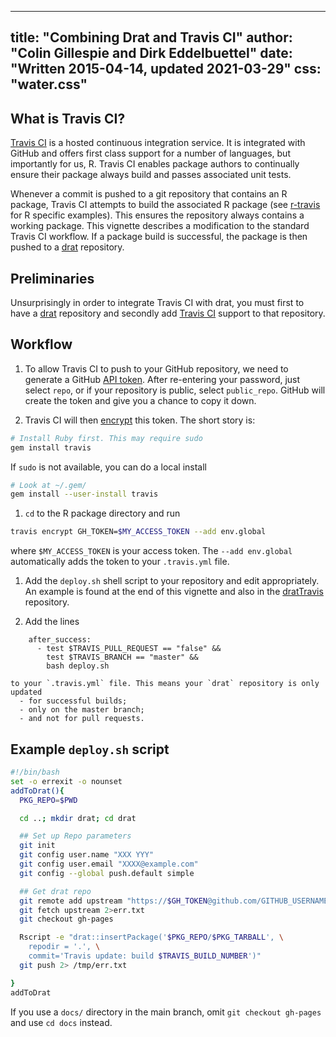 <!--
%\VignetteIndexEntry{Combining Drat and Travis CI}
%\VignetteIndexEntry{Drat Frequently Asked Questions}
%\VignetteEngine{simplermarkdown::mdweave_to_html}
%\VignetteEncoding{UTF-8}
-->
---
title: "Combining Drat and Travis CI"
author: "Colin Gillespie and Dirk Eddelbuettel"
date: "Written 2015-04-14, updated 2021-03-29"
css: "water.css"
---

## What is Travis CI?

[Travis CI](https://travis-ci.org/) is a hosted continuous integration service. 
It is integrated with GitHub and offers first class support for a number of languages, 
but importantly for us, R. 
Travis CI enables package authors to continually ensure their package always build and
passes associated unit tests. 

Whenever a commit is pushed to a git repository that contains an R package, 
Travis CI attempts to build the associated R package (see 
[r-travis](https://github.com/craigcitro/r-travis) for R specific examples).
This ensures the repository 
always contains a working package. This vignette describes a modification to the standard
Travis CI workflow. If a package build is successful, the package is then
pushed to a [drat](http://dirk.eddelbuettel.com/code/drat.html) repository.


## Preliminaries

Unsurprisingly in order to integrate Travis CI with drat, you must first to have a 
[drat](https://github.com/eddelbuettel/drat) repository and secondly add 
[Travis CI](https://github.com/craigcitro/r-travis) support to that repository.


## Workflow

1. To allow Travis CI to push to your GitHub repository, we need to 
generate a GitHub [API token](https://github.com/settings/tokens/new).
After re-entering your password, just select `repo`, or
if your repository is public, select `public_repo`. GitHub will create the token 
and give you a chance to copy it down.

1. Travis CI will then [encrypt](http://docs.travis-ci.com/user/encryption-keys/) this token. 
The short story is:
```sh
# Install Ruby first. This may require sudo
gem install travis
```
If `sudo` is not available, you can do a local install
```sh
# Look at ~/.gem/
gem install --user-install travis
```
1. `cd` to the R package directory and run
```sh
travis encrypt GH_TOKEN=$MY_ACCESS_TOKEN --add env.global
```
where `$MY_ACCESS_TOKEN` is your access token. The `--add env.global` automatically adds the token to your `.travis.yml` file.
1. Add the `deploy.sh` shell script to your repository and edit appropriately. An example
is found at the end of this vignette and also in the 
[dratTravis](https://github.com/csgillespie/dratTravis) repository.

1. Add the lines
```
    after_success:
      - test $TRAVIS_PULL_REQUEST == "false" && 
        test $TRAVIS_BRANCH == "master" && 
        bash deploy.sh
```
    to your `.travis.yml` file. This means your `drat` repository is only updated
      - for successful builds;
      - only on the master branch;
      - and not for pull requests.
      
      
      
## Example `deploy.sh` script

```sh
#!/bin/bash
set -o errexit -o nounset
addToDrat(){
  PKG_REPO=$PWD

  cd ..; mkdir drat; cd drat

  ## Set up Repo parameters
  git init
  git config user.name "XXX YYY"
  git config user.email "XXXX@example.com"
  git config --global push.default simple

  ## Get drat repo
  git remote add upstream "https://$GH_TOKEN@github.com/GITHUB_USERNAME/drat.git"
  git fetch upstream 2>err.txt
  git checkout gh-pages

  Rscript -e "drat::insertPackage('$PKG_REPO/$PKG_TARBALL', \
    repodir = '.', \
    commit='Travis update: build $TRAVIS_BUILD_NUMBER')"
  git push 2> /tmp/err.txt

}
addToDrat
```

If you use a `docs/` directory in the main branch, omit `git checkout
gh-pages` and use `cd docs` instead.
